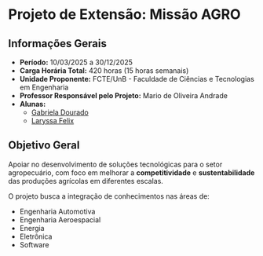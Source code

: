# Projeto de Extensão: Missão AGRO


## Informações Gerais
- **Período:** 10/03/2025 a 30/12/2025  
- **Carga Horária Total:** 420 horas (15 horas semanais)
- **Unidade Proponente:** FCTE/UnB - Faculdade de Ciências e Tecnologias em Engenharia  
- **Professor Responsável pelo Projeto:** Mario de Oliveira Andrade  
- **Alunas:**  
  - [Gabriela Dourado](https://github.com/gabrieladouradof)  
  - [Laryssa Felix](https://github.com/felixlaryssa/)

## Objetivo Geral
Apoiar no desenvolvimento de soluções tecnológicas para o setor agropecuário, com foco em melhorar a **competitividade** e **sustentabilidade** das produções agrícolas em diferentes escalas.  

O projeto busca a integração de conhecimentos nas áreas de:  
- Engenharia Automotiva  
- Engenharia Aeroespacial  
- Energia  
- Eletrônica  
- Software  
